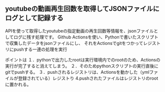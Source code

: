 ## youtubeの動画再生回数を取得してJSONファイルにログとして記録する

APIを使って取得したyoutubeの指定動画の再生回数等情報を、jsonファイルとしてログに残す処理です。
Github Actionsを使い、Pythonで書いたスクリプトで収集したデータをjsonファイルにし、
それをActionsでgitをつかってレジストリにpushする一連の処理を実行

ポイントは
１．pythonで出力したrootは実行環境内でのrootのため、Actionsの実行が完了すると消えてしまう。
２．そのためpythonスクリプトの実行直後にgitでpushする。
３．pushされるレジストリは、Actionsを動かした（ymlファイルが登録されている）レジストり
4.pushされたファイルはレジストリのrootに置かれる。

